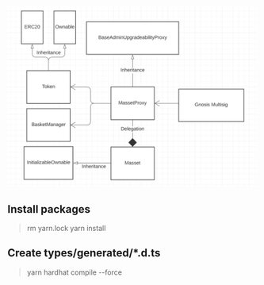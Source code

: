 <img src="images/UML_diagram.png" />

## Install packages 
> rm yarn.lock
> yarn install

## Create types/generated/*.d.ts 
> yarn hardhat compile --force


